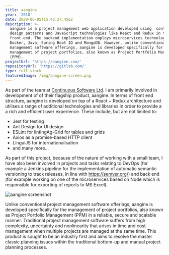 ```yaml
---
title: aangine
year: '2018'
date: 2020-06-05T15:42:27.456Z
description: >-
  aangine is a project management web application developed using  contemporary
  design patterns and JavaScript technologies like React and Redux in the
  front-end. The backend implementation employs microservices technologies using
  Docker, Java, Spring Boot IO and MongoDB. However, unlike conventional project
  management software offerings, aangine is developed specifically for the
  management of project portfolios, also known as Project Portfolio Management
  (PPM).
projectUrl: 'https://aangine.com/'
repositoryUrl: 'https://gitlab.com/'
type: full-stack
featuredImage: /img/anngine-screen.png
---
```

As part of the team at [Continuous Software Ltd](https://www.continuoussoftware.ie/). I am primarily involved in development of of their flagship product, aangine. In terms of front end structure, aangine is developed on top of a React + Redux architecture and utilises a range of additional technologies and libraries in order to provide a a rich and efficient user experience. These include, but are not limited to:

* Jest for testing
* Ant Design for UI design
* ESLint for lintingAg-Grid for tables and grids
* Axios as a promise-based HTTP client
* LinguiJS for internationalisation
* and many more...

As part of this project, because of the nature of working with a small team, I have also been involved in projects and tasks relating to DevOps (for example a Jenkins pipeline for the implementation of automatic semantic versioning to track releases, in line with <https://semver.org/>) and back end (for example working on one of the microservices based on Node which is responsible for exporting of reports to MS Excel).

![aangine screenshot](/img/aangine-featured.jpg "aangine")

Unlike conventional project management software offerings, aangine is developed specifically for the management of project portfolios, also known as Project Portfolio Management (PPM) in a reliable, secure and scalable manner. Traditional project management software suffers from high complexity, uncertainty and nonlinearity that arises in time and cost management when multiple projects are managed at the same time. This product is sought to be an industry first and aims to resolve the master classic planning issues within the traditional bottom-up and manual project planning processes.